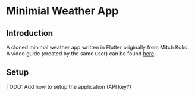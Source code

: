 # Minimial Weather App
## Introduction
A cloned minimal weather app written in Flutter originally from Mitch Koko. A video guide (created by the same user) can be found [here](https://www.youtube.com/watch?v=yLtpMqvMgdY&ab_channel=MitchKoko).

## Setup
TODO: Add how to setup the application (API key?)
